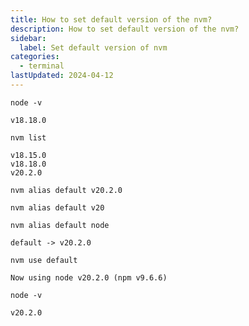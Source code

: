```yaml
---
title: How to set default version of the nvm?
description: How to set default version of the nvm?
sidebar:
  label: Set default version of nvm
categories:
  - terminal
lastUpdated: 2024-04-12
---
```


```shell
node -v
```

```
v18.18.0
```

``` shell
nvm list
```

```
v18.15.0
v18.18.0
v20.2.0
```

``` shell title="specific version"
nvm alias default v20.2.0
```

``` shell title="latest installed XX.X.X version"
nvm alias default v20
```
``` shell title="latest installed version"
nvm alias default node
```

```
default -> v20.2.0
```


``` shell
nvm use default
```

```
Now using node v20.2.0 (npm v9.6.6)
```

```shell
node -v
```

```
v20.2.0
```
